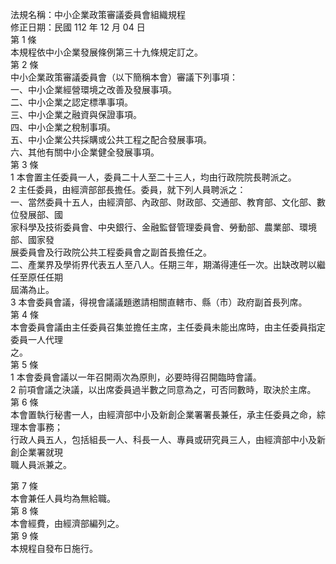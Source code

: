 法規名稱：中小企業政策審議委員會組織規程  
修正日期：民國 112 年 12 月 04 日  
第 1 條  
本規程依中小企業發展條例第三十九條規定訂之。  
第 2 條  
中小企業政策審議委員會（以下簡稱本會）審議下列事項：  
一、中小企業經營環境之改善及發展事項。  
二、中小企業之認定標準事項。  
三、中小企業之融資與保證事項。  
四、中小企業之稅制事項。  
五、中小企業公共採購或公共工程之配合發展事項。  
六、其他有關中小企業健全發展事項。  
第 3 條  
1 本會置主任委員一人，委員二十人至二十三人，均由行政院院長聘派之。  
2 主任委員，由經濟部部長擔任。委員，就下列人員聘派之：  
一、當然委員十五人，由經濟部、內政部、財政部、交通部、教育部、文化部、數位發展部、國  
家科學及技術委員會、中央銀行、金融監督管理委員會、勞動部、農業部、環境部、國家發  
展委員會及行政院公共工程委員會之副首長擔任之。  
二、產業界及學術界代表五人至八人。任期三年，期滿得連任一次。出缺改聘以繼任至原任任期  
屆滿為止。  
3 本會委員會議，得視會議議題邀請相關直轄市、縣（市）政府副首長列席。  
第 4 條  
本會委員會議由主任委員召集並擔任主席，主任委員未能出席時，由主任委員指定委員一人代理  
之。  
第 5 條  
1 本會委員會議以一年召開兩次為原則，必要時得召開臨時會議。  
2 前項會議之決議，以出席委員過半數之同意為之，可否同數時，取決於主席。  
第 6 條  
本會置執行秘書一人，由經濟部中小及新創企業署署長兼任，承主任委員之命，綜理本會事務；  
行政人員五人，包括組長一人、科長一人、專員或研究員三人，由經濟部中小及新創企業署就現  
職人員派兼之。  


第 7 條  
本會兼任人員均為無給職。  
第 8 條  
本會經費，由經濟部編列之。  
第 9 條  
本規程自發布日施行。  


